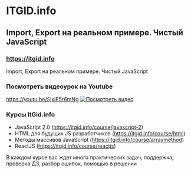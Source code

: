 # ITGID.info
## Import, Export на реальном примере. Чистый JavaScript
### https://itgid.info

Import, Export на реальном примере. Чистый JavaScript
### Посмотреть видеоурок на Youtube
https://youtu.be/SjxiP5r6mNg
[![Посмотреть видео](https://github.com/itgidinfo/import_export/blob/master/images/cover.png?raw=true)](https://youtu.be/SjxiP5r6mNg)

### Курсы ItGid.info

- JavaScript 2.0 (https://itgid.info/course/javascript-2)
- HTML для будущих JS разработчиков (https://itgid.info/course/html)
- Методы массивов JavaScript (https://itgid.info/course/arraymethod)
- ReactJS (https://itgid.info/course/reactjs)

В каждом курсе вас ждет много практических задач, поддержка, проверка ДЗ, разбор ошибок, помощью в решении
